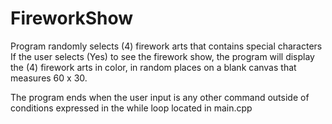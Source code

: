 # FireworkShow

Program randomly selects (4) firework arts that contains special characters
If the user selects (Yes) to see the firework show, the program will display
the (4) firework arts in color, in random places on a blank canvas that measures 60 x 30.

The program ends when the user input is any other command outside of conditions
expressed in the while loop located in main.cpp
